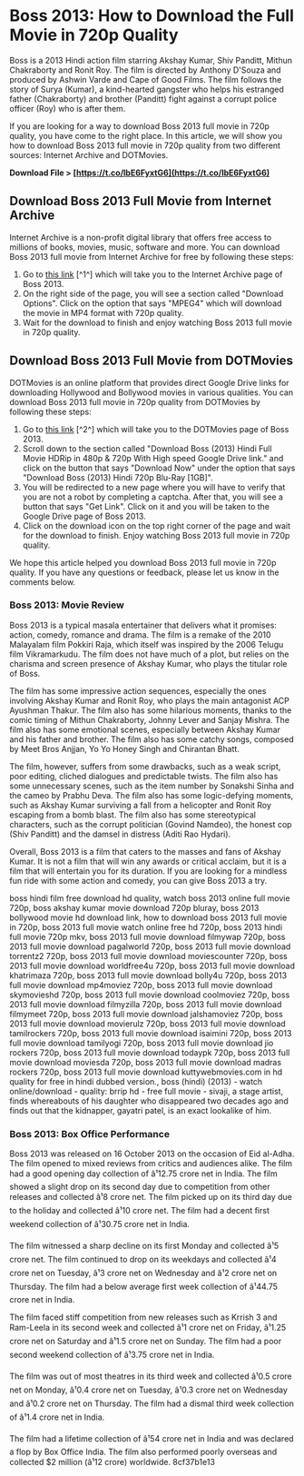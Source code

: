 
 
# Boss 2013: How to Download the Full Movie in 720p Quality
 
Boss is a 2013 Hindi action film starring Akshay Kumar, Shiv Panditt, Mithun Chakraborty and Ronit Roy. The film is directed by Anthony D'Souza and produced by Ashwin Varde and Cape of Good Films. The film follows the story of Surya (Kumar), a kind-hearted gangster who helps his estranged father (Chakraborty) and brother (Panditt) fight against a corrupt police officer (Roy) who is after them.
 
If you are looking for a way to download Boss 2013 full movie in 720p quality, you have come to the right place. In this article, we will show you how to download Boss 2013 full movie in 720p quality from two different sources: Internet Archive and DOTMovies.
 
**Download File > [https://t.co/lbE6FyxtG6](https://t.co/lbE6FyxtG6)**


 
## Download Boss 2013 Full Movie from Internet Archive
 
Internet Archive is a non-profit digital library that offers free access to millions of books, movies, music, software and more. You can download Boss 2013 full movie from Internet Archive for free by following these steps:
 
1. Go to [this link](https://archive.org/details/boss-2012) [^1^] which will take you to the Internet Archive page of Boss 2013.
2. On the right side of the page, you will see a section called "Download Options". Click on the option that says "MPEG4" which will download the movie in MP4 format with 720p quality.
3. Wait for the download to finish and enjoy watching Boss 2013 full movie in 720p quality.

## Download Boss 2013 Full Movie from DOTMovies
 
DOTMovies is an online platform that provides direct Google Drive links for downloading Hollywood and Bollywood movies in various qualities. You can download Boss 2013 full movie in 720p quality from DOTMovies by following these steps:

1. Go to [this link](https://dotmovies.xyz/download-boss-2013-hindi-movie-480p-720p-1080p/) [^2^] which will take you to the DOTMovies page of Boss 2013.
2. Scroll down to the section called "Download Boss (2013) Hindi Full Movie HDRip in 480p & 720p With High speed Google Drive link." and click on the button that says "Download Now" under the option that says "Download Boss (2013) Hindi 720p Blu-Ray [1GB]".
3. You will be redirected to a new page where you will have to verify that you are not a robot by completing a captcha. After that, you will see a button that says "Get Link". Click on it and you will be taken to the Google Drive page of Boss 2013.
4. Click on the download icon on the top right corner of the page and wait for the download to finish. Enjoy watching Boss 2013 full movie in 720p quality.

We hope this article helped you download Boss 2013 full movie in 720p quality. If you have any questions or feedback, please let us know in the comments below.
  
### Boss 2013: Movie Review
 
Boss 2013 is a typical masala entertainer that delivers what it promises: action, comedy, romance and drama. The film is a remake of the 2010 Malayalam film Pokkiri Raja, which itself was inspired by the 2006 Telugu film Vikramarkudu. The film does not have much of a plot, but relies on the charisma and screen presence of Akshay Kumar, who plays the titular role of Boss.
 
The film has some impressive action sequences, especially the ones involving Akshay Kumar and Ronit Roy, who plays the main antagonist ACP Ayushman Thakur. The film also has some hilarious moments, thanks to the comic timing of Mithun Chakraborty, Johnny Lever and Sanjay Mishra. The film also has some emotional scenes, especially between Akshay Kumar and his father and brother. The film also has some catchy songs, composed by Meet Bros Anjjan, Yo Yo Honey Singh and Chirantan Bhatt.
 
The film, however, suffers from some drawbacks, such as a weak script, poor editing, cliched dialogues and predictable twists. The film also has some unnecessary scenes, such as the item number by Sonakshi Sinha and the cameo by Prabhu Deva. The film also has some logic-defying moments, such as Akshay Kumar surviving a fall from a helicopter and Ronit Roy escaping from a bomb blast. The film also has some stereotypical characters, such as the corrupt politician (Govind Namdeo), the honest cop (Shiv Panditt) and the damsel in distress (Aditi Rao Hydari).
 
Overall, Boss 2013 is a film that caters to the masses and fans of Akshay Kumar. It is not a film that will win any awards or critical acclaim, but it is a film that will entertain you for its duration. If you are looking for a mindless fun ride with some action and comedy, you can give Boss 2013 a try.
 
boss hindi film free download hd quality,  watch boss 2013 online full movie 720p,  boss akshay kumar movie download 720p bluray,  boss 2013 bollywood movie hd download link,  how to download boss 2013 full movie in 720p,  boss 2013 full movie watch online free hd 720p,  boss 2013 hindi full movie 720p mkv,  boss 2013 full movie download filmywap 720p,  boss 2013 full movie download pagalworld 720p,  boss 2013 full movie download torrentz2 720p,  boss 2013 full movie download moviescounter 720p,  boss 2013 full movie download worldfree4u 720p,  boss 2013 full movie download khatrimaza 720p,  boss 2013 full movie download bolly4u 720p,  boss 2013 full movie download mp4moviez 720p,  boss 2013 full movie download skymovieshd 720p,  boss 2013 full movie download coolmoviez 720p,  boss 2013 full movie download filmyzilla 720p,  boss 2013 full movie download filmymeet 720p,  boss 2013 full movie download jalshamoviez 720p,  boss 2013 full movie download movierulz 720p,  boss 2013 full movie download tamilrockers 720p,  boss 2013 full movie download isaimini 720p,  boss 2013 full movie download tamilyogi 720p,  boss 2013 full movie download jio rockers 720p,  boss 2013 full movie download todaypk 720p,  boss 2013 full movie download moviesda 720p,  boss 2013 full movie download madras rockers 720p,  boss 2013 full movie download kuttywebmovies.com in hd quality for free in hindi dubbed version.,  boss (hindi) (2013) - watch online/download - quality: brrip hd - free full movie - sivaji, a stage artist, finds whereabouts of his daughter who disappeared two decades ago and finds out that the kidnapper, gayatri patel, is an exact lookalike of him.
 
### Boss 2013: Box Office Performance
 
Boss 2013 was released on 16 October 2013 on the occasion of Eid al-Adha. The film opened to mixed reviews from critics and audiences alike. The film had a good opening day collection of â¹12.75 crore net in India. The film showed a slight drop on its second day due to competition from other releases and collected â¹8 crore net. The film picked up on its third day due to the holiday and collected â¹10 crore net. The film had a decent first weekend collection of â¹30.75 crore net in India.
 
The film witnessed a sharp decline on its first Monday and collected â¹5 crore net. The film continued to drop on its weekdays and collected â¹4 crore net on Tuesday, â¹3 crore net on Wednesday and â¹2 crore net on Thursday. The film had a below average first week collection of â¹44.75 crore net in India.
 
The film faced stiff competition from new releases such as Krrish 3 and Ram-Leela in its second week and collected â¹1 crore net on Friday, â¹1.25 crore net on Saturday and â¹1.5 crore net on Sunday. The film had a poor second weekend collection of â¹3.75 crore net in India.
 
The film was out of most theatres in its third week and collected â¹0.5 crore net on Monday, â¹0.4 crore net on Tuesday, â¹0.3 crore net on Wednesday and â¹0.2 crore net on Thursday. The film had a dismal third week collection of â¹1.4 crore net in India.
 
The film had a lifetime collection of â¹54 crore net in India and was declared a flop by Box Office India. The film also performed poorly overseas and collected $2 million (â¹12 crore) worldwide.
 8cf37b1e13
 
